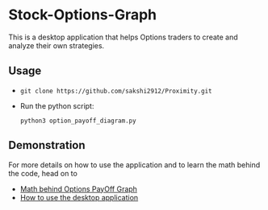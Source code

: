 # Stock-Options-Graph

This is a desktop application that helps Options traders to create and analyze their own strategies.

## Usage

-  ``` git clone https://github.com/sakshi2912/Proximity.git ```

- Run the python script:

   ``` python3 option_payoff_diagram.py ```

## Demonstration

For more details on how to use the application and to learn the math behind the code, head on to
- [Math behind Options PayOff Graph](https://youtu.be/k3NdKt51qqg)
- [How to use the desktop application](https://youtu.be/H5PSv8t7yh0)
